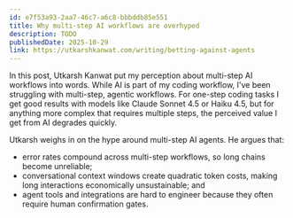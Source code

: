 ```yaml
---
id: e7f53a93-2aa7-46c7-a6c8-bbbddb85e551
title: Why multi-step AI workflows are overhyped
description: TODO
publishedDate: 2025-10-29
link: https://utkarshkanwat.com/writing/betting-against-agents
---
```


In this post, Utkarsh Kanwat put my perception about multi-step AI workflows into words. While AI is
part of my coding workflow, I've been struggling with multi-step, agentic workflows. For one-step
coding tasks I get good results with models like Claude Sonnet 4.5 or Haiku 4.5, but for anything
more complex that requires multiple steps, the perceived value I get from AI degrades quickly.

Utkarsh weighs in on the hype around multi-step AI agents. He argues that:

- error rates compound across multi-step workflows, so long chains become unreliable;
- conversational context windows create quadratic token costs, making long interactions economically
  unsustainable; and
- agent tools and integrations are hard to engineer because they often require human confirmation
  gates.

